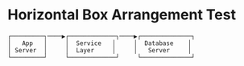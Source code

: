 # Horizontal Box Arrangement Test

```
┌─────────┐────▶┌─────────────┐────▶┌──────────────┐
│   App   │     │  Service   │     │  Database    │
│ Server  │     │  Layer     │     │   Server     │
└─────────┘     └─────────────┘     └──────────────┘
```